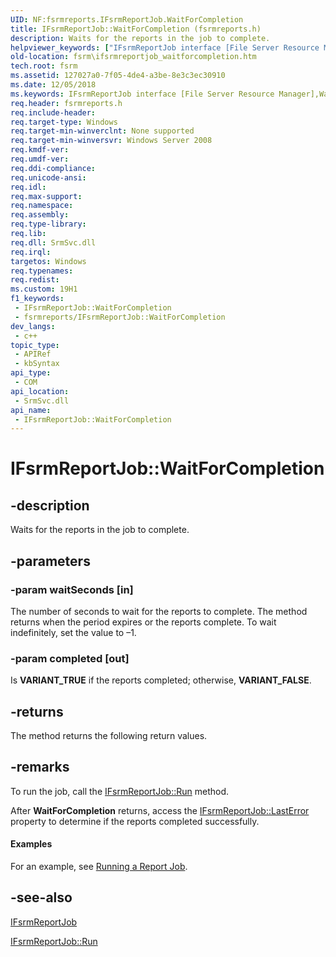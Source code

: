 ```yaml
---
UID: NF:fsrmreports.IFsrmReportJob.WaitForCompletion
title: IFsrmReportJob::WaitForCompletion (fsrmreports.h)
description: Waits for the reports in the job to complete.
helpviewer_keywords: ["IFsrmReportJob interface [File Server Resource Manager]","WaitForCompletion method","IFsrmReportJob.WaitForCompletion","IFsrmReportJob::WaitForCompletion","WaitForCompletion","WaitForCompletion method [File Server Resource Manager]","WaitForCompletion method [File Server Resource Manager]","IFsrmReportJob interface","fs.ifsrmreportjob_waitforcompletion","fsrm.ifsrmreportjob_waitforcompletion","fsrmreports/IFsrmReportJob::WaitForCompletion"]
old-location: fsrm\ifsrmreportjob_waitforcompletion.htm
tech.root: fsrm
ms.assetid: 127027a0-7f05-4de4-a3be-8e3c3ec30910
ms.date: 12/05/2018
ms.keywords: IFsrmReportJob interface [File Server Resource Manager],WaitForCompletion method, IFsrmReportJob.WaitForCompletion, IFsrmReportJob::WaitForCompletion, WaitForCompletion, WaitForCompletion method [File Server Resource Manager], WaitForCompletion method [File Server Resource Manager],IFsrmReportJob interface, fs.ifsrmreportjob_waitforcompletion, fsrm.ifsrmreportjob_waitforcompletion, fsrmreports/IFsrmReportJob::WaitForCompletion
req.header: fsrmreports.h
req.include-header: 
req.target-type: Windows
req.target-min-winverclnt: None supported
req.target-min-winversvr: Windows Server 2008
req.kmdf-ver: 
req.umdf-ver: 
req.ddi-compliance: 
req.unicode-ansi: 
req.idl: 
req.max-support: 
req.namespace: 
req.assembly: 
req.type-library: 
req.lib: 
req.dll: SrmSvc.dll
req.irql: 
targetos: Windows
req.typenames: 
req.redist: 
ms.custom: 19H1
f1_keywords:
 - IFsrmReportJob::WaitForCompletion
 - fsrmreports/IFsrmReportJob::WaitForCompletion
dev_langs:
 - c++
topic_type:
 - APIRef
 - kbSyntax
api_type:
 - COM
api_location:
 - SrmSvc.dll
api_name:
 - IFsrmReportJob::WaitForCompletion
---
```


# IFsrmReportJob::WaitForCompletion


## -description

Waits for the reports in the job to complete.

## -parameters

### -param waitSeconds [in]

The number of seconds to wait for the reports to complete. The method returns when the period expires or the reports complete. To wait indefinitely, set the value to –1.

### -param completed [out]

Is <b>VARIANT_TRUE</b> if the reports completed; otherwise, <b>VARIANT_FALSE</b>.

## -returns

The method returns the following return values.

## -remarks

To run the job, call the <a href="/previous-versions/windows/desktop/api/fsrmreports/nf-fsrmreports-ifsrmreportjob-run">IFsrmReportJob::Run</a> method.

After <b>WaitForCompletion</b> returns, access the <a href="/previous-versions/windows/desktop/api/fsrmreports/nf-fsrmreports-ifsrmreportjob-get_lasterror">IFsrmReportJob::LastError</a> property to determine if the reports completed successfully.


#### Examples

For an example, see <a href="/previous-versions/windows/desktop/fsrm/running-a-report-job">Running a Report Job</a>.

<div class="code"></div>

## -see-also

<a href="/previous-versions/windows/desktop/api/fsrmreports/nn-fsrmreports-ifsrmreportjob">IFsrmReportJob</a>



<a href="/previous-versions/windows/desktop/api/fsrmreports/nf-fsrmreports-ifsrmreportjob-run">IFsrmReportJob::Run</a>

